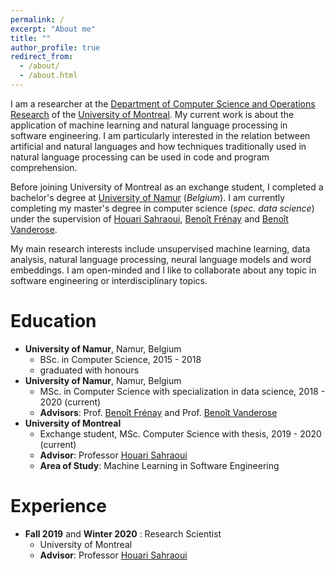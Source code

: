 ```yaml
---
permalink: /
excerpt: "About me"
title: ""
author_profile: true
redirect_from: 
  - /about/
  - /about.html
---
```


I am a researcher at the [Department of Computer Science and Operations Research](https://diro.umontreal.ca/accueil/) of the [University of Montreal](https://www.umontreal.ca/).
My current work is about the application of machine learning and natural language processing in software engineering. I am particularly interested in the relation between artificial and natural languages and how techniques traditionally used in natural language processing can be used in code and program comprehension. 

Before joining University of Montreal as an exchange student, I completed a bachelor's degree at [University of Namur](https://www.unamur.be/) (_Belgium_). I am currently completing my master's degree in computer science (_spec. data science_) under the supervision of [Houari Sahraoui](http://www.iro.umontreal.ca/~sahraouh/), [Benoît Frénay](https://bfrenay.wordpress.com/) and [Benoît Vanderose](https://directory.unamur.be/staff/bvdose). 

My main research interests include unsupervised machine learning, data analysis, natural language processing, neural language models and word embeddings. I am open-minded and I like to collaborate about any topic in software engineering or interdisciplinary topics. 


Education
======
* **University of Namur**, Namur, Belgium
  * BSc. in Computer Science, 2015 - 2018
  * graduated with honours
* **University of Namur**, Namur, Belgium
  * MSc. in Computer Science with specialization in data science, 2018 - 2020 (current)
  * **Advisors**: Prof. [Benoît Frénay](https://bfrenay.wordpress.com/) and Prof. [Benoît Vanderose](https://directory.unamur.be/staff/bvdose)
* **University of Montreal**
  * Exchange student, MSc. Computer Science with thesis, 2019 - 2020 (current)
  * **Advisor**: Professor [Houari Sahraoui](http://www.iro.umontreal.ca/~sahraouh/)
  * **Area of Study**: Machine Learning in Software Engineering

Experience
======
* **Fall 2019** and **Winter 2020** : Research Scientist
  * University of Montreal
  * **Advisor**: Professor [Houari Sahraoui](http://www.iro.umontreal.ca/~sahraouh/)